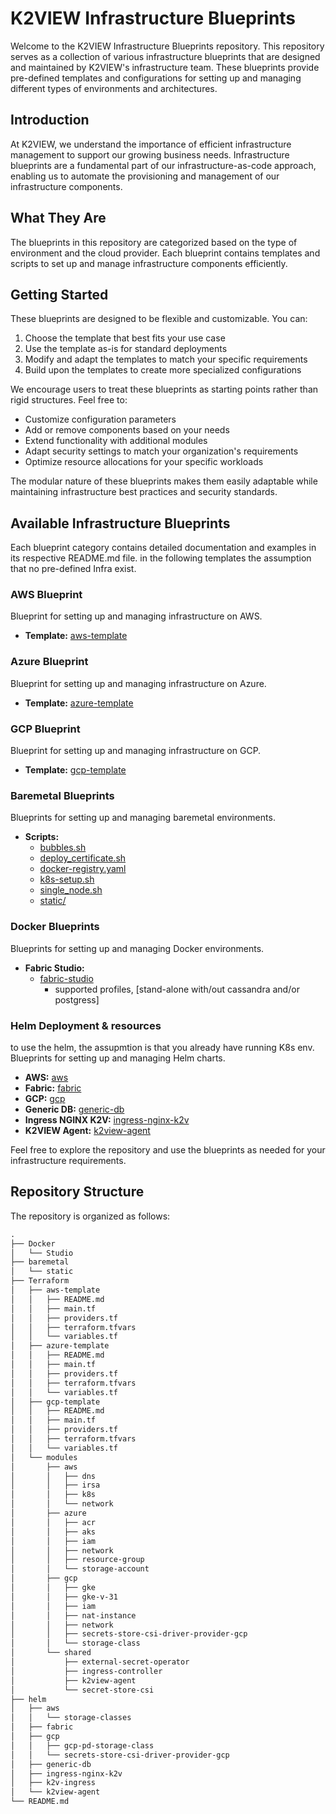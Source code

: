 # K2VIEW Infrastructure Blueprints
Welcome to the K2VIEW Infrastructure Blueprints repository. 
This repository serves as a collection of various infrastructure blueprints that are designed and maintained by K2VIEW's infrastructure team. 
These blueprints provide pre-defined templates and configurations for setting up and managing different types of environments and architectures.

## Introduction
At K2VIEW, we understand the importance of efficient infrastructure management to support our growing business needs. Infrastructure blueprints are a fundamental part of our infrastructure-as-code approach, enabling us to automate the provisioning and management of our infrastructure components.

## What They Are
The blueprints in this repository are categorized based on the type of environment and the cloud provider. Each blueprint contains templates and scripts to set up and manage infrastructure components efficiently.

## Getting Started
These blueprints are designed to be flexible and customizable. You can:

1. Choose the template that best fits your use case
2. Use the template as-is for standard deployments
3. Modify and adapt the templates to match your specific requirements
4. Build upon the templates to create more specialized configurations

We encourage users to treat these blueprints as starting points rather than rigid structures. Feel free to:
- Customize configuration parameters
- Add or remove components based on your needs
- Extend functionality with additional modules
- Adapt security settings to match your organization's requirements
- Optimize resource allocations for your specific workloads

The modular nature of these blueprints makes them easily adaptable while maintaining infrastructure best practices and security standards.

## Available Infrastructure Blueprints
Each blueprint category contains detailed documentation and examples in its respective README.md file.
in the following templates the assumption that no pre-defined Infra exist. 

### AWS Blueprint
Blueprint for setting up and managing infrastructure on AWS.
- **Template:** [aws-template](Terraform/aws-template/)

### Azure Blueprint
Blueprint for setting up and managing infrastructure on Azure.
- **Template:** [azure-template](Terraform/azure-template/)

### GCP Blueprint
Blueprint for setting up and managing infrastructure on GCP.
- **Template:** [gcp-template](Terraform/gcp-template/)

### Baremetal Blueprints
Blueprints for setting up and managing baremetal environments.
- **Scripts:**
  - [bubbles.sh](baremetal/bubbles.sh)
  - [deploy_certificate.sh](baremetal/deploy_certificate.sh)
  - [docker-registry.yaml](baremetal/docker-registry.yaml)
  - [k8s-setup.sh](baremetal/k8s-setup.sh)
  - [single_node.sh](baremetal/single_node.sh)
  - [static/](baremetal/static/)

### Docker Blueprints
Blueprints for setting up and managing Docker environments.
- **Fabric Studio:**
  - [fabric-studio](Docker/Studio/)
    - supported profiles, [stand-alone with/out cassandra and/or postgress]


### Helm Deployment & resources
to use the helm, the assupmtion is that you already have running K8s env.
Blueprints for setting up and managing Helm charts.
- **AWS:** [aws](helm/aws/)
- **Fabric:** [fabric](helm/fabric/)
- **GCP:** [gcp](helm/gcp/)
- **Generic DB:** [generic-db](helm/generic-db/)
- **Ingress NGINX K2V:** [ingress-nginx-k2v](helm/ingress-nginx-k2v/)
- **K2VIEW Agent:** [k2view-agent](helm/k2view-agent/)


Feel free to explore the repository and use the blueprints as needed for your infrastructure requirements.

## Repository Structure
The repository is organized as follows:
```markdown
.
├── Docker
│   └── Studio
├── baremetal
│   └── static
├── Terraform
│   ├── aws-template
│   │   ├── README.md
│   │   ├── main.tf
│   │   ├── providers.tf
│   │   ├── terraform.tfvars
│   │   └── variables.tf
│   ├── azure-template
│   │   ├── README.md
│   │   ├── main.tf
│   │   ├── providers.tf
│   │   ├── terraform.tfvars
│   │   └── variables.tf
│   ├── gcp-template
│   │   ├── README.md
│   │   ├── main.tf
│   │   ├── providers.tf
│   │   ├── terraform.tfvars
│   │   └── variables.tf
│   └── modules
│       ├── aws
│       │   ├── dns
│       │   ├── irsa
│       │   ├── k8s
│       │   └── network
│       ├── azure
│       │   ├── acr
│       │   ├── aks
│       │   ├── iam
│       │   ├── network
│       │   ├── resource-group
│       │   └── storage-account
│       ├── gcp
│       │   ├── gke
│       │   ├── gke-v-31
│       │   ├── iam
│       │   ├── nat-instance
│       │   ├── network
│       │   ├── secrets-store-csi-driver-provider-gcp
│       │   └── storage-class
│       └── shared
│           ├── external-secret-operator
│           ├── ingress-controller
│           ├── k2view-agent
│           └── secret-store-csi
├── helm
│   ├── aws
│   │   └── storage-classes
│   ├── fabric
│   ├── gcp
│   │   ├── gcp-pd-storage-class
│   │   └── secrets-store-csi-driver-provider-gcp
│   ├── generic-db
│   ├── ingress-nginx-k2v
│   ├── k2v-ingress
│   └── k2view-agent
└── README.md
```

